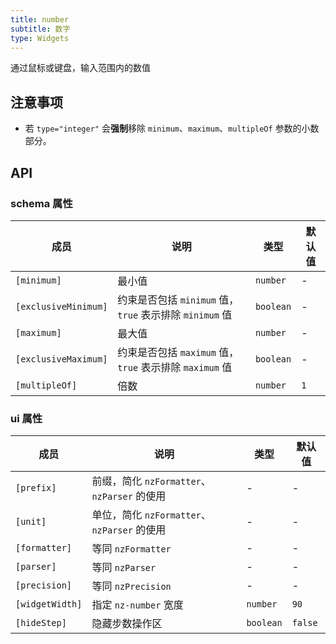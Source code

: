 ```yaml
---
title: number
subtitle: 数字
type: Widgets
---
```


通过鼠标或键盘，输入范围内的数值

## 注意事项

- 若 `type="integer"` 会**强制**移除 `minimum`、`maximum`、`multipleOf` 参数的小数部分。

## API

### schema 属性

| 成员 | 说明 | 类型 | 默认值 |
|----|----|----|-----|
| `[minimum]` | 最小值 | `number` | - |
| `[exclusiveMinimum]` | 约束是否包括 `minimum` 值，`true` 表示排除 `minimum` 值 | `boolean` | - |
| `[maximum]` | 最大值 | `number` | - |
| `[exclusiveMaximum]` | 约束是否包括 `maximum` 值，`true` 表示排除 `maximum` 值 | `boolean` | - |
| `[multipleOf]` | 倍数 | `number` | `1` |

### ui 属性

| 成员 | 说明 | 类型 | 默认值 |
|----|----|----|-----|
| `[prefix]` | 前缀，简化 `nzFormatter`、`nzParser` 的使用 | - | - |
| `[unit]` | 单位，简化 `nzFormatter`、`nzParser` 的使用 | - | - |
| `[formatter]` | 等同 `nzFormatter` | - | - |
| `[parser]` | 等同 `nzParser` | - | - |
| `[precision]` | 等同 `nzPrecision` | - | - |
| `[widgetWidth]` | 指定 `nz-number` 宽度 | `number` | `90` |
| `[hideStep]` | 隐藏步数操作区 | `boolean` | `false` |

